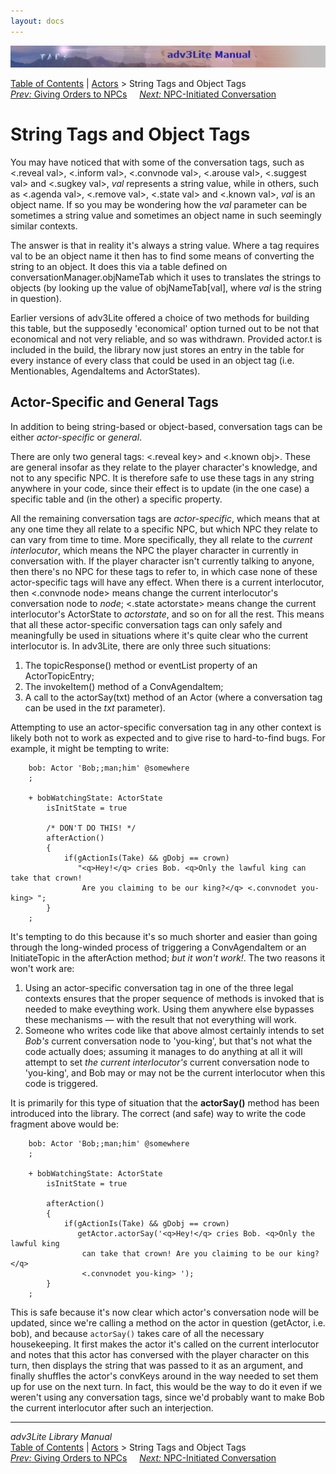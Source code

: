 ```yaml
---
layout: docs
---
```

<div class="topbar">

<img src="topbar.jpg" data-border="0" />

</div>

<div class="nav">

<a href="toc.html" class="nav">Table of Contents</a> \|
<a href="actor.html" class="nav">Actors</a> \> String Tags and Object
Tags  
<span class="navnp"><a href="orders.html" class="nav"><em>Prev:</em> Giving Orders to
NPCs</a>    
<a href="initiate.html" class="nav"><em>Next:</em> NPC-Initiated
Conversation</a>     </span>

</div>



# String Tags and Object Tags

You may have noticed that with some of the conversation tags, such as
\<.reveal val\>, \<.inform val\>, \<.convnode val\>, \<.arouse val\>,
\<.suggest val\> and \<.sugkey val\>, *val* represents a string value,
while in others, such as \<.agenda val\>, \<.remove val\>, \<.state
val\> and \<.known val\>, *val* is an object name. If so you may be
wondering how the *val* parameter can be sometimes a string value and
sometimes an object name in such seemingly similar contexts.

The answer is that in reality it's always a string value. Where a tag
requires val to be an object name it then has to find some means of
converting the string to an object. It does this via a table defined on
conversationManager.objNameTab which it uses to translates the strings
to objects (by looking up the value of objNameTab\[val\], where *val* is
the string in question).

Earlier versions of adv3Lite offered a choice of two methods for
building this table, but the supposedly 'economical' option turned out
to be not that economical and not very reliable, and so was withdrawn.
Provided actor.t is included in the build, the library now just stores
an entry in the table for every instance of every class that could be
used in an object tag (i.e. Mentionables, AgendaItems and ActorStates).

## <span id="actor-tag-idx">Actor-Specific and General Tags</span>

In addition to being string-based or object-based, conversation tags can
be either *actor-specific* or *general*.

There are only two general tags: \<.reveal key\> and \<.known obj\>.
These are general insofar as they relate to the player character's
knowledge, and not to any specific NPC. It is therefore safe to use
these tags in any string anywhere in your code, since their effect is to
update (in the one case) a specific table and (in the other) a specific
property.

All the remaining conversation tags are *actor-specific*, which means
that at any one time they all relate to a specific NPC, but which NPC
they relate to can vary from time to time. More specifically, they all
relate to the *<span id="curint_idx">current interlocutor</span>*, which
means the NPC the player character in currently in conversation with. If
the player character isn't currently talking to anyone, then there's no
NPC for these tags to refer to, in which case none of these
actor-specific tags will have any effect. When there is a current
interlocutor, then \<.convnode node\> means change the current
interlocutor's conversation node to *node*; \<.state actorstate\> means
change the current interlocutor's ActorState to *actorstate*, and so on
for all the rest. This means that all these actor-specific conversation
tags can only safely and meaningfully be used in situations where it's
quite clear who the current interlocutor is. In adv3Lite, there are only
three such situations:

1.  The topicResponse() method or eventList property of an
    ActorTopicEntry;
2.  The invokeItem() method of a ConvAgendaItem;
3.  A call to the actorSay(txt) method of an Actor (where a conversation
    tag can be used in the *txt* parameter).

Attempting to use an actor-specific conversation tag in any other
context is likely both not to work as expected and to give rise to
hard-to-find bugs. For example, it might be tempting to write:

```
    bob: Actor 'Bob;;man;him' @somewhere
    ;

    + bobWatchingState: ActorState
        isInitState = true
        
        /* DON'T DO THIS! */
        afterAction()
        {
            if(gActionIs(Take) && gDobj == crown)
               "<q>Hey!</q> cries Bob. <q>Only the lawful king can take that crown!
                Are you claiming to be our king?</q> <.convnodet you-king> ";  
        }
    ;
```

It's tempting to do this because it's so much shorter and easier than
going through the long-winded process of triggering a ConvAgendaItem or
an InitiateTopic in the afterAction method; *but it won't work!*. The
two reasons it won't work are:

1.  Using an actor-specific conversation tag in one of the three legal
    contexts ensures that the proper sequence of methods is invoked that
    is needed to make eveything work. Using them anywhere else bypasses
    these mechanisms — with the result that not everything will work.
2.  Someone who writes code like that above almost certainly intends to
    set *Bob's* current conversation node to 'you-king', but that's not
    what the code actually does; assuming it manages to do anything at
    all it will attempt to set *the current interlocutor's* current
    conversation node to 'you-king', and Bob may or may not be the
    current interlocutor when this code is triggered.

It is primarily for this type of situation that the **actorSay()**
method has been introduced into the library. The correct (and safe) way
to write the code fragment above would be:

```
    bob: Actor 'Bob;;man;him' @somewhere
    ;

    + bobWatchingState: ActorState
        isInitState = true
        
        afterAction()
        {
            if(gActionIs(Take) && gDobj == crown)
               getActor.actorSay('<q>Hey!</q> cries Bob. <q>Only the lawful king
                can take that crown! Are you claiming to be our king?</q> 
                <.convnodet you-king> ');  
        }
    ;
```

This is safe because it's now clear which actor's conversation node will
be updated, since we're calling a method on the actor in question
(getActor, i.e. bob), and because `actorSay()`
takes care of all the necessary housekeeping. It first makes the actor
it's called on the current interlocutor and notes that this actor has
conversed with the player character on this turn, then displays the
string that was passed to it as an argument, and finally shuffles the
actor's convKeys around in the way needed to set them up for use on the
next turn. In fact, this would be the way to do it even if we weren't
using any conversation tags, since we'd probably want to make Bob the
current interlocutor after such an interjection.



------------------------------------------------------------------------

<div class="navb">

*adv3Lite Library Manual*  
<a href="toc.html" class="nav">Table of Contents</a> \|
<a href="actor.html" class="nav">Actors</a> \> String Tags and Object
Tags  
<span class="navnp"><a href="orders.html" class="nav"><em>Prev:</em> Giving Orders to
NPCs</a>    
<a href="initiate.html" class="nav"><em>Next:</em> NPC-Initiated
Conversation</a>     </span>

</div>
